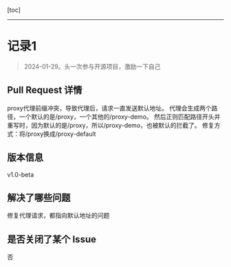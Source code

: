 [toc]

---



# 记录1

> 2024-01-29。头一次参与开源项目，激励一下自己

## Pull Request 详情
proxy代理前缀冲突，导致代理后，请求一直发送默认地址。
代理会生成两个路径，一个默认的是/proxy，一个其他的/proxy-demo。
然后正则匹配路径开头并重写时，因为默认的是/proxy，所以/proxy-demo，也被默认的拦截了。
修复方式：将/proxy换成/proxy-default

## 版本信息
v1.0-beta

## 解决了哪些问题
修复代理请求，都指向默认地址的问题

## 是否关闭了某个 Issue
否

